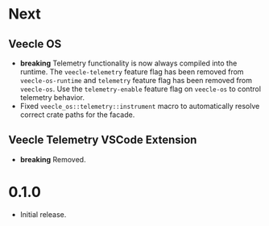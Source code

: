 # Next

## Veecle OS

* **breaking** Telemetry functionality is now always compiled into the runtime.
  The `veecle-telemetry` feature flag has been removed from `veecle-os-runtime` and `telemetry` feature flag has been removed from `veecle-os`.
  Use the `telemetry-enable` feature flag on `veecle-os` to control telemetry behavior.
* Fixed `veecle_os::telemetry::instrument` macro to automatically resolve correct crate paths for the facade.

## Veecle Telemetry VSCode Extension

* **breaking** Removed.

# 0.1.0

* Initial release.
